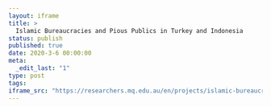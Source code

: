```yaml
---
layout: iframe
title: >
  Islamic Bureaucracies and Pious Publics in Turkey and Indonesia
status: publish
published: true
date: 2020-3-6 00:00:00
meta:
  _edit_last: "1"
type: post
tags:
iframe_src: "https://researchers.mq.edu.au/en/projects/islamic-bureaucracies-and-pious-publics-in-turkey-and-indonesia"
---
```

        